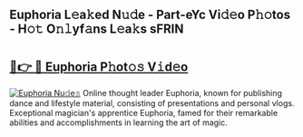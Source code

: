 ## Euphoria L𝚎a𝚔ed N𝚞𝚍e - Part-eYc Vi𝚍𝚎o P𝚑𝚘tos - H𝚘𝚝 O𝚗𝚕yf𝚊ns L𝚎a𝚔s sFRIN

# <h2><a href="http://kfezu0g.oniu.top/?m=Euphoria">🔗👉 🔴 Euphoria P𝚑ot𝚘𝚜 V𝚒d𝚎o</a></h2>

[![Euphoria Nu𝚍e𝚜](https://i.imgur.com/0qMVB7G.gif)](http://kfezu0g.oniu.top/?m=Euphoria)
Online thought leader Euphoria, known for publishing dance and lifestyle material, consisting of presentations and personal vlogs. Exceptional magician's apprentice Euphoria, famed for their remarkable abilities and accomplishments in learning the art of magic.  
